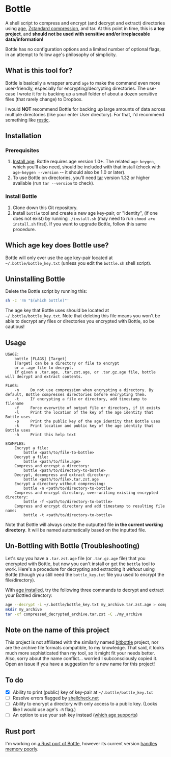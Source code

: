 # Bottle

A shell script to compress and encrypt (and decrypt and extract) directories using [age](https://github.com/FiloSottile/age), [Zstandard compression](https://facebook.github.io/zstd/), and tar. At this point in time, this is **a toy project**, and **should not be used with sensitive and/or irreplaceable data/information!**

Bottle has no configuration options and a limited number of optional flags, in an attempt to follow age's philosophy of simplicity.

## What is this tool for? 

Bottle is basically a wrapper around `age` to make the command even more user-friendly, especially for encrypting/decrypting directories. The use-case I wrote it for is backing up a small folder of about a dozen sensitive files (that rarely change) to Dropbox. 

I would **NOT** recommend Bottle for backing up large amounts of data across multiple directories (like your enter User directory). For that, I'd recommend something like [restic](https://restic.net/).

## Installation 

### Prerequisites 
1. [Install age](https://github.com/FiloSottile/age#installation). Bottle requires age version 1.0+. The related `age-keygen`, which you'll also need, should be included with that install (check with `age-keygen --version` -- it should also be 1.0 or later).
2. To use Bottle on directories, you'll need [tar](https://www.gnu.org/software/tar/) version 1.32 or higher available (run `tar --version` to check).

### Install Bottle
1. Clone down this Git repository.
2. Install `bottle` tool and create a new age key-pair, or "Identity", (if one does not exist) by running `./install.sh` (may need to run `chmod a+x install.sh` first). If you want to upgrade Bottle, follow this same procedure.

## Which age key does Bottle use?
Bottle will only ever use the age key-pair located at `~/.bottle/bottle_key.txt` (unless you edit the `bottle.sh` shell script).

## Uninstalling Bottle

Delete the Bottle script by running this:

```bash
sh -c 'rm "$(which bottle)"'
```

The age key that Bottle uses should be located at `~/.bottle/bottle_key.txt`. Note that deleting this file means you won't be able to decrypt any files or directories you encrypted with Bottle, so be cautious!

## Usage

```text
USAGE:
    bottle [FLAGS] [Target]
    [Target] can be a directory or file to encrypt
    or a .age file to decrypt.
    If given a .tar.age, .tar.zst.age, or .tar.gz.age file, bottle will decrypt and extract contents.

FLAGS:
    -n     Do not use compression when encrypting a directory. By default, Bottle compresses directories before encrypting them.
    -t     If encrypting a file or directory, add timestamp to filename
    -f     Force overwrite of output file or directory, if it exists
    -l     Print the location of the key of the age identity that Bottle uses
    -p     Print the public key of the age identity that Bottle uses
    -k     Print location and public key of the age identity that Bottle uses
    -h     Print this help text

EXAMPLES:
    Encrypt a file:
        bottle <path/to/file-to-bottle>
    Decrypt a file:
        bottle <path/to/file.age>
    Compress and encrypt a directory:
        bottle <path/to/directory-to-bottle>
    Decrypt, decompress and extract directory:
        bottle <path/to/file>.tar.zst.age
    Encrypt a directory without compressing:
        bottle -n <path/to/directory-to-bottle>
    Compress and encrypt directory, over-writing existing encrypted directory:
        bottle -f <path/to/directory-to-bottle>
    Compress and encrypt directory and add timestamp to resulting file name:
        bottle -t <path/to/directory-to-bottle>
```

Note that Bottle will always create the outputted file **in the current working directory**. It will be named automatically based on the inputted file.

## Un-Bottling with Bottle (Troubleshooting)

Let's say you have a `.tar.zst.age` file (or `.tar.gz.age` file) that you encrypted with Bottle, but now you can't install or get the `bottle` tool to work. Here's a procedure for decrypting and extracting it _without_ using Bottle (though you still need the `bottle_key.txt` file you used to encrypt the file/directory).

With [age installed](https://github.com/FiloSottile/age#installation), try the following three commands to decrypt and extract your Bottled directory:

```bash
age --decrypt -i ~/.bottle/bottle_key.txt my_archive.tar.zst.age > compressed_decrypted_archive.tar.zst
mkdir my_archive
tar -xf compressed_decrypted_archive.tar.zst -C ./my_archive
```

## Note on the name of this project

This project is not affiliated with the similarly named [bitbottle](https://code.lag.net/robey/bitbottle) project, nor are the archive file formats compatible, to my knowledge. That said, it looks much more sophisticated than my tool, so it might fit your needs better. Also, sorry about the name conflict... worried I subconsciously copied it. Open an issue if you have a suggestion for a new name for this project!

## To do

- [X] Ability to print (public) key of key-pair at `~/.bottle/bottle_key.txt`
- [ ] Resolve errors flagged by [shellcheck.net](https://www.shellcheck.net/)
- [ ] Ability to encrypt a directory with only access to a public key. (Looks like I would use age's `-R` flag.)
- [ ] An option to use your ssh key instead ([which age supports](https://github.com/FiloSottile/age#ssh-keys))

## Rust port

I'm working on [a Rust port of Bottle](https://github.com/sts10/bottle-rs/), however its current version [handles memory poorly](https://github.com/sts10/bottle-rs/issues/1).
